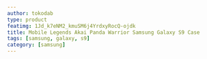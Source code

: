 ```yaml
---
author: tokodab
type: product
featimg: 1Jd_k7eNM2_kmuSM6j4YrdxyRocQ-ojdk
title: Mobile Legends Akai Panda Warrior Samsung Galaxy S9 Case
tags: [samsung, galaxy, s9]
category: [samsung]
---
```

